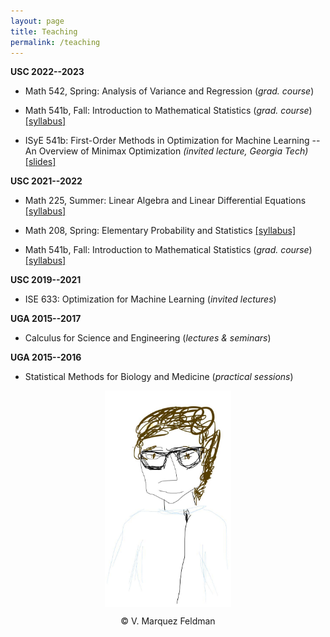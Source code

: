 ```yaml
---
layout: page
title: Teaching
permalink: /teaching
---
```

  
  
__USC 2022--2023__  

* Math 542, Spring: Analysis of Variance and Regression (_grad. course_)  

* Math 541b, Fall: Introduction to Mathematical Statistics (_grad. course_)  
[[syllabus]](assets/teaching/Syllabus-M541b-F2022.pdf)  

* ISyE 541b: First-Order Methods in Optimization for Machine Learning --   
An Overview of Minimax Optimization _(invited lecture, Georgia Tech)_
[[slides]](assets/slides/slides-minimax-GATech.pdf)  
    
__USC 2021--2022__  

* Math 225, Summer: Linear Algebra and Linear Differential Equations
[[syllabus]](assets/teaching/Syllabus-M225-Su2022.pdf)  
  
* Math 208, Spring: Elementary Probability and Statistics
[[syllabus]](assets/teaching/Syllabus-M208-S2022.pdf)  
  
* Math 541b, Fall: Introduction to Mathematical Statistics (_grad. course_)  
[[syllabus]](assets/teaching/Syllabus-M541b-F2021.pdf)  


__USC 2019--2021__  

* ISE 633: Optimization for Machine Learning (_invited lectures_)  


__UGA 2015--2017__  

* Calculus for Science and Engineering (_lectures & seminars_)  


__UGA 2015--2016__  

* Statistical Methods for Biology and Medicine (_practical sessions_)  

<p align = "center">
<img src="sketch_vicky.jpg" alt="Sketch by Vicky" width="40%" align="center" hspace="20">  
</p>  
<p align = "center">
&copy; V. Marquez Feldman
</p>  